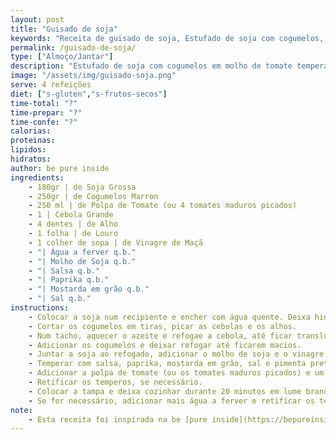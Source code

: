```yaml
---
layout: post
title: "Guisado de soja"
keywords: "Receita de guisado de soja, Estufado de soja com cogumelos, Guisado vegano fácil, Como fazer guisado de soja, Prato principal vegano"
permalink: /guisado-de-soja/
type: ["Almoço/Jantar"]
description: "Estufado de soja com cogumelos em molho de tomate temperado"
image: "/assets/img/guisado-soja.png"
serve: 4 refeições
diet: ["s-gluten","s-frutos-secos"]
time-total: "?"
time-prepar: "?" 
time-confe: "?"
calorias:
proteinas:
lipidos:
hidratos:
author: be pure inside
ingredients:
    - 180gr | de Soja Grossa
    - 250gr | de Cogumelos Marron
    - 250 ml | de Polpa de Tomate (ou 4 tomates maduros picados)
    - 1 | Cebola Grande
    - 4 dentes | de Alho
    - 1 folha | de Louro
    - 1 colher de sopa | de Vinagre de Maçã
    - "| Água a ferver q.b."
    - "| Molho de Soja q.b."
    - "| Salsa q.b."
    - "| Paprika q.b."
    - "| Mostarda em grão q.b."
    - "| Sal q.b."
instructions:
    - Colocar a soja num recipiente e encher com água quente. Deixa hidratar entre 15 a 20 minutos e escorrer bem. Reservar.
    - Cortar os cogumelos em tiras, picar as cebolas e os alhos.
    - Num tacho, aquecer o azeite e refogae a cebola, até ficar translúcida. Adicionar os alhos juntamente com a folha de louro.
    - Adicionar os cogumelos e deixar refogar até ficarem macios.
    - Juntar a soja ao refogado, adicionar o molho de soja e o vinagre, e envolver bem. Deixar cozinhar durante 5 minutos.
    - Temperar com salsa, paprika, mostarda em grão, sal e pimenta preta.
    - Adicionar a polpa de tomate (ou os tomates maduros picados) e um pouco de água até que a soja fique coberta. Envolver bem.
    - Retificar os temperos, se necessário.
    - Colocar a tampa e deixa cozinhar durante 20 minutos em lume brando.
    - Se for necessário, adicionar mais água a ferver e retificar os temperos.
note:
    - Esta receita foi inspirada na be [pure inside](https://bepureinside.com/guisado-de-soja-com-cogumelos/)
---
```

